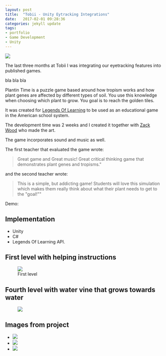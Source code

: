 ```yaml
---
layout: post
title:  "Tobii - Unity Eytracking Integrations"
date:   2017-02-01 09:28:36
categories: jekyll update
tags:
- portfolio
- Game Development
- Unity
---
```


<a href="{{ page.url }}">
  <img src="{{ site.baseurl }}/assets/GameDevelopmentPosts/2_Controls/controller-640.png" />
</a>

The last three months at Tobii I was integrating our eyetracking features into published games.

bla bla bla




Plantin Time is a puzzle game based around how tropism works and how plant genes are affected by different types of soil. You use this knowledge when choosing which plant to grow. You goal is to reach the golden tiles. 

It was created for [Legends Of Learning][LoL] to be used as an educational game in the American school system.

The development time was 2 weeks and I created it together with [Zack Wood][ZackWebPage] who made the art.

The game incorporates sound and music as well.

The first teacher that evaluated the game wrote:
> Great game and Great music! Great critical thinking game that demonstrates plant genes and tropisms."

and the second teacher wrote:

> This is a simple, but addicting game! Students will love this simulation which makes them really think about what their plant needs to get to the "goal!""

Demo:  

## Implementation ##
- Unity
- C#
- Legends Of Learning API.

## First level with helping instructions ##
<figure>
  <img src="{{ site.baseurl }}/assets/portfolio/dimensionshift/livegameplay.gif"/>
  <figcaption> First level </figcaption>
</figure>

## Fourth level with water vine that grows towards water ##
<figure>
  <img src="{{ site.baseurl }}/assets/portfolio/dimensionshift/gameplay.gif"/>
</figure>

## Images from project ##
<div class="postimages">
  <ul>
    <li><a href="{{ site.baseurl }}/assets/portfolio/dimensionshift/Dots.png">
      <img src="{{ site.baseurl }}/assets/portfolio/dimensionshift/Dots.png"/>
    </a>
    </li>
        <li><a href="{{ site.baseurl }}/assets/portfolio/dimensionshift/Rectangles.png">
      <img src="{{ site.baseurl }}/assets/portfolio/dimensionshift/Rectangles.png"/>
    </a>
    </li>
        <li><a href="{{ site.baseurl }}/assets/portfolio/dimensionshift/Cube.png">
      <img src="{{ site.baseurl }}/assets/portfolio/dimensionshift/Cube.png"/>
    </a>
    </li>
  </ul>
</div>

[LoL]: https://www.legendsoflearning.com/
[ZackWebPage]: http://wzackw.com